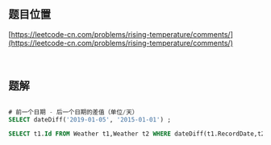 ## 题目位置

[https://leetcode-cn.com/problems/rising-temperature/comments/](https://leetcode-cn.com/problems/rising-temperature/comments/)

<br/>

## 题解


```sql

# 前一个日期 - 后一个日期的差值（单位/天）
SELECT dateDiff('2019-01-05', '2015-01-01') ;

SELECT t1.Id FROM Weather t1,Weather t2 WHERE dateDiff(t1.RecordDate,t2.RecordDate) = 1 AND t1.Temperature > t2.Temperature


```